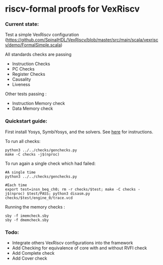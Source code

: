 
riscv-formal proofs for VexRiscv
================================

### Current state:
Test a simple VexRiscv configuration (https://github.com/SpinalHDL/VexRiscv/blob/master/src/main/scala/vexriscv/demo/FormalSimple.scala)

All standards checks are passing
- Instruction Checks
- PC Checks
- Register Checks
- Causality
- Liveness

Other tests passing :
- Instruction Memory check
- Data Memory check

### Quickstart guide:

First install Yosys, SymbiYosys, and the solvers. See [here](http://symbiyosys.readthedocs.io/en/latest/quickstart.html#installing)
for instructions.

To run all checks:

```
python3 ../../checks/genchecks.py
make -C checks -j$(nproc)
```

To run again a single check which had failed:

```
#A single time
python3 ../../checks/genchecks.py

#Each time
export test=insn_beq_ch0; rm -r checks/$test; make -C checks -j$(nproc) $test/PASS; python3 disasm.py checks/$test/engine_0/trace.vcd
```


Running the memory checks : 

```
sby -f imemcheck.sby
sby -f dmemcheck.sby
```

### Todo:
- Integrate others VexRiscv configurations into the framework
- Add Checking for equivalence of core with and without RVFI check
- Add Complete check
- Add Cover check




